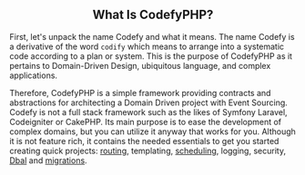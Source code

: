 <h2 style="text-align: center !important;">What Is CodefyPHP?</h2>

First, let's unpack the name Codefy and what it means. The name Codefy is a derivative of the word `codify` which means 
to arrange into a systematic code according to a plan or system. This is the purpose of CodefyPHP as it pertains 
to Domain-Driven Design, ubiquitous language, and complex applications.

Therefore, CodefyPHP is a simple framework providing contracts and abstractions for architecting a Domain Driven 
project with Event Sourcing. Codefy is not a full stack framework such as the likes of Symfony Laravel, Codeigniter or 
CakePHP. Its main purpose is to ease the development of complex domains, but you can utilize it anyway that works for you. 
Although it is not feature rich, it contains the needed essentials to get you started creating quick projects: [routing](https://codefyphp.com/knowledgebase/routing/), 
templating, [scheduling](https://codefyphp.com/knowledgebase/scheduler/), logging, security, 
[Dbal](https://codefyphp.com/knowledgebase/database-abstraction-layer-dbal/) and [migrations](https://codefyphp.com/knowledgebase/migrations/).